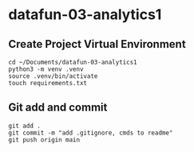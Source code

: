 # datafun-03-analytics1



## Create Project Virtual Environment

 

```shell
cd ~/Documents/datafun-03-analytics1
python3 -m venv .venv
source .venv/bin/activate
touch requirements.txt

```

## Git add and commit 

```shell
git add .
git commit -m "add .gitignore, cmds to readme"
git push origin main
```